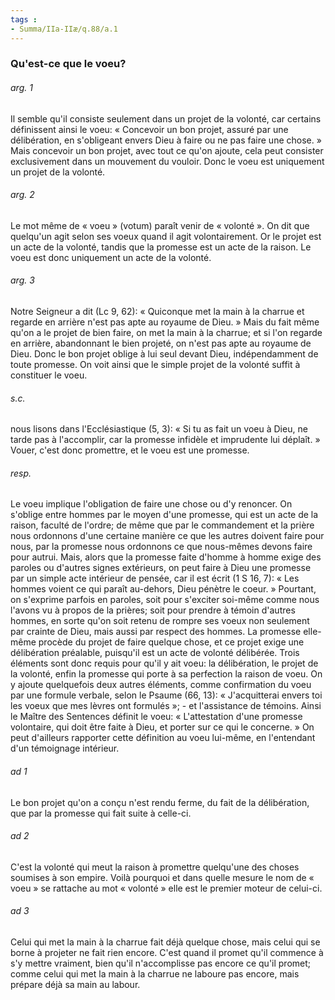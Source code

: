 ```yaml
---
tags : 
- Summa/IIa-IIæ/q.88/a.1
---
```


### Qu'est-ce que le voeu?

###### arg. 1
Il semble qu'il consiste seulement dans un projet de la volonté, car certains définissent ainsi le voeu: « Concevoir un bon projet, assuré par une délibération, en s'obligeant envers Dieu à faire ou ne pas faire une chose. » Mais concevoir un bon projet, avec tout ce qu'on ajoute, cela peut consister exclusivement dans un mouvement du vouloir. Donc le voeu est uniquement un projet de la volonté. 

###### arg. 2
Le mot même de « voeu » (votum) paraît venir de « volonté ». On dit que quelqu'un agit selon ses voeux quand il agit volontairement. Or le projet est un acte de la volonté, tandis que la promesse est un acte de la raison. Le voeu est donc uniquement un acte de la volonté. 

###### arg. 3
Notre Seigneur a dit (Lc 9, 62): « Quiconque met la main à la charrue et regarde en arrière n'est pas apte au royaume de Dieu. » Mais du fait même qu'on a le projet de bien faire, on met la main à la charrue; et si l'on regarde en arrière, abandonnant le bien projeté, on n'est pas apte au royaume de Dieu. Donc le bon projet oblige à lui seul devant Dieu, indépendamment de toute promesse. On voit ainsi que le simple projet de la volonté suffit à constituer le voeu. 

###### s.c.
nous lisons dans l'Ecclésiastique (5, 3): « Si tu as fait un voeu à Dieu, ne tarde pas à l'accomplir, car la promesse infidèle et imprudente lui déplaît. » Vouer, c'est donc promettre, et le voeu est une promesse. 

###### resp.
Le voeu implique l'obligation de faire une chose ou d'y renoncer. On s'oblige entre hommes par le moyen d'une promesse, qui est un acte de la raison, faculté de l'ordre; de même que par le commandement et la prière nous ordonnons d'une certaine manière ce que les autres doivent faire pour nous, par la promesse nous ordonnons ce que nous-mêmes devons faire pour autrui. Mais, alors que la promesse faite d'homme à homme exige des paroles ou d'autres signes extérieurs, on peut faire à Dieu une promesse par un simple acte intérieur de pensée, car il est écrit (1 S 16, 7): « Les hommes voient ce qui paraît au-dehors, Dieu pénètre le coeur. » Pourtant, on s'exprime parfois en paroles, soit pour s'exciter soi-même comme nous l'avons vu à propos de la prières; soit pour prendre à témoin d'autres hommes, en sorte qu'on soit retenu de rompre ses voeux non seulement par crainte de Dieu, mais aussi par respect des hommes. La promesse elle-même procède du projet de faire quelque chose, et ce projet exige une délibération préalable, puisqu'il est un acte de volonté délibérée. Trois éléments sont donc requis pour qu'il y ait voeu: la délibération, le projet de la volonté, enfin la promesse qui porte à sa perfection la raison de voeu. On y ajoute quelquefois deux autres éléments, comme confirmation du voeu par une formule verbale, selon le Psaume (66, 13): « J'acquitterai envers toi les voeux que mes lèvres ont formulés »; - et l'assistance de témoins. Ainsi le Maître des Sentences définit le voeu: « L'attestation d'une promesse volontaire, qui doit être faite à Dieu, et porter sur ce qui le concerne. » On peut d'ailleurs rapporter cette définition au voeu lui-même, en l'entendant d'un témoignage intérieur. 

###### ad 1
Le bon projet qu'on a conçu n'est rendu ferme, du fait de la délibération, que par la promesse qui fait suite à celle-ci. 

###### ad 2
C'est la volonté qui meut la raison à promettre quelqu'une des choses soumises à son empire. Voilà pourquoi et dans quelle mesure le nom de « voeu » se rattache au mot « volonté » elle est le premier moteur de celui-ci. 

###### ad 3
Celui qui met la main à la charrue fait déjà quelque chose, mais celui qui se borne à projeter ne fait rien encore. C'est quand il promet qu'il commence à s'y mettre vraiment, bien qu'il n'accomplisse pas encore ce qu'il promet; comme celui qui met la main à la charrue ne laboure pas encore, mais prépare déjà sa main au labour. 

